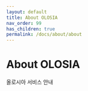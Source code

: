 ```yaml
---
layout: default
title: About OLOSIA
nav_order: 99
has_children: true
permalink: /docs/about/about
---
```


# About OLOSIA

올로시아 서비스 안내
